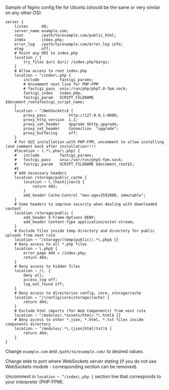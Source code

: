 Sample of Nginx config file for Ubuntu (should be the same or very similar on any other OS):
```
server {
	listen		80;
	server_name	example.com;
	root		/path/to/example.com/public_html;
	index		index.php;
	error_log	/path/to/example.com/error.log info;
	etag		off;
	# Point any URI to index.php
	location / {
		try_files $uri $uri/ /index.php?$args;
	}
	# Allow access to root index.php
	location ~ ^/index\.php {
		include			fastcgi_params;
		# Uncomment next line for PHP-FPM
		# fastcgi_pass	unix:/run/php/php7.0-fpm.sock;
		fastcgi_index	index.php;
		fastcgi_param	SCRIPT_FILENAME $document_root$fastcgi_script_name;
	}
	location ~ ^/WebSockets$ {
		proxy_pass			http://127.0.0.1:8080;
		proxy_http_version	1.1;
		proxy_set_header	Upgrade $http_upgrade;
		proxy_set_header	Connection	"upgrade";
		proxy_buffering		off;
	}
	# For GUI installation with PHP-FPM, uncomment to allow installing (and comment back after installation!!!)
	#location ~ (.*\.phar\.php) {
	#	include			fastcgi_params;
	#	fastcgi_pass	unix:/var/run/php5-fpm.sock;
	#	fastcgi_param	SCRIPT_FILENAME $document_root$1;
	#}
	# Add necessary headers
	location /storage/public_cache {
		location ~ \.(hash|json)$ {
			return 403;
		}
		add_header Cache-Control "max-age=2592000, immutable";
	}
	# Some headers to improve security when dealing with downloaded content
	location /storage/public {
		add_header X-Frame-Options DENY;
		add_header Content-Type application/octet-stream;
	}
	# Exclude files inside temp directory and directory for public uploads from next rule
	location ~ ^/storage/(temp|public)/.*\.php$ {}
	# Deny access to all *.php files
	location ~ \.php$ {
		error_page 404 = /index.php;
		return 404;
	}
	# Deny access to hidden files
	location ~ /\. {
		deny all;
		access_log off;
		log_not_found off;
	}
	# Deny access to directories config, core, storage/cache
	location ~ ^/(config|core|storage/cache) {
		return 404;
	}
	# Exclude html imports (for Web Components) from next rule
	location ~ ^/modules/.*assets/html/.*\.html$ {}
	# Deny access to other *.json, *.html, *.txt files inside components directory
	location ~ ^/modules/.*\.(json|html|txt)$ {
		return 404;
	}
}
```
Change `example.com` and `/path/to/example.com/` to desired values.

Change `8080` to port where WebSockets server stating (if you do not use WebSockets module - corresponding section can be removed).

Uncomment in `location ~ ^/index\.php {` section line that corresponds to your interpreter (PHP-FPM).
